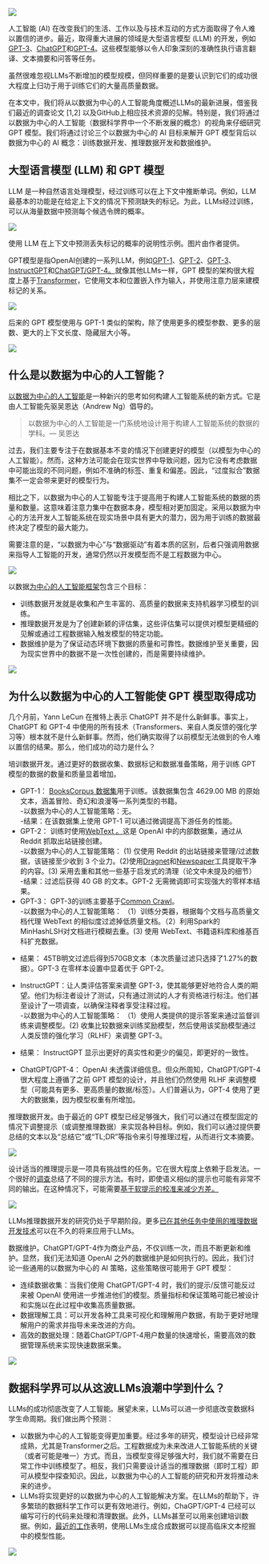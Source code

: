 ![](https://cdn.nlark.com/yuque/0/2023/png/406504/1689212047508-dc1797a4-e474-44f5-b04a-9bead388b047.png)

人工智能 (AI) 在改变我们的生活、工作以及与技术互动的方式方面取得了令人难以置信的进步。最近，取得重大进展的领域是大型语言模型 (LLM) 的开发，例如[GPT-3](https://arxiv.org/abs/2005.14165)、[ChatGPT](https://openai.com/blog/chatgpt)和[GPT-4](https://cdn.openai.com/papers/gpt-4.pdf)。这些模型能够以令人印象深刻的准确性执行语言翻译、文本摘要和问答等任务。

虽然很难忽视LLMs不断增加的模型规模，但同样重要的是要认识到它们的成功很大程度上归功于用于训练它们的大量高质量数据。

在本文中，我们将从以数据为中心的人工智能角度概述LLMs的最新进展，借鉴我们最近的调查论文 [1,2] 以及GitHub上相应技术资源的见解。特别是，我们将通过以数据为中心的人工智能（数据科学界中一个不断发展的概念）的视角来仔细研究 GPT 模型。我们将通过讨论三个以数据为中心的 AI 目标来解开 GPT 模型背后以数据为中心的 AI 概念：训练数据开发、推理数据开发和数据维护。

## 大型语言模型 (LLM) 和 GPT 模型
LLM 是一种自然语言处理模型，经过训练可以在上下文中推断单词。例如，LLM 最基本的功能是在给定上下文的情况下预测缺失的标记。为此，LLMs经过训练，可以从海量数据中预测每个候选令牌的概率。

![](https://cdn.nlark.com/yuque/0/2023/png/406504/1689212047426-efce3b92-0474-4e44-89a4-968307287c24.png)

使用 LLM 在上下文中预测丢失标记的概率的说明性示例。图片由作者提供。

GPT模型是指OpenAI创建的一系列LLM，例如[GPT-1](https://cdn.openai.com/research-covers/language-unsupervised/language_understanding_paper.pdf)、[GPT-2](https://d4mucfpksywv.cloudfront.net/better-language-models/language_models_are_unsupervised_multitask_learners.pdf)、[GPT-3](https://arxiv.org/abs/2005.14165)、[InstructGPT](https://arxiv.org/abs/2203.02155)和[ChatGPT/GPT-4。](https://cdn.openai.com/papers/gpt-4.pdf)就像其他LLMs一样，GPT 模型的架构很大程度上基于[Transformer](https://arxiv.org/abs/1706.03762)，它使用文本和位置嵌入作为输入，并使用注意力层来建模标记的关系。

![](https://cdn.nlark.com/yuque/0/2023/png/406504/1689212047591-3250253f-e994-4064-8ee8-23932dd582d6.png)

后来的 GPT 模型使用与 GPT-1 类似的架构，除了使用更多的模型参数、更多的层数、更大的上下文长度、隐藏层大小等。

![](https://cdn.nlark.com/yuque/0/2023/png/406504/1689212048216-917f468b-4e27-4f2c-91e5-f27ad4c37ce7.png)

## 什么是以数据为中心的人工智能？
[以数据为中心的人工智能](https://github.com/daochenzha/data-centric-AI)是一种新兴的思考如何构建人工智能系统的新方式。它是由人工智能先驱吴恩达（Andrew Ng）倡导的。

> 以数据为中心的人工智能是一门系统地设计用于构建人工智能系统的数据的学科。— 吴恩达
>

过去，我们主要专注于在数据基本不变的情况下创建更好的模型（以模型为中心的人工智能）。然而，这种方法可能会在现实世界中导致问题，因为它没有考虑数据中可能出现的不同问题，例如不准确的标签、重复和偏差。因此，“过度拟合”数据集不一定会带来更好的模型行为。

相比之下，以数据为中心的人工智能专注于提高用于构建人工智能系统的数据的质量和数量。这意味着注意力集中在数据本身，模型相对更加固定。采用以数据为中心的方法开发人工智能系统在现实场景中具有更大的潜力，因为用于训练的数据最终决定了模型的最大能力。

需要注意的是，“以数据为中心”与“数据驱动”有着本质的区别，后者只强调用数据来指导人工智能的开发，通常仍然以开发模型而不是工程数据为中心。

![](https://cdn.nlark.com/yuque/0/2023/png/406504/1689227730229-08bf34c3-19fa-40fe-be54-4d7a057a4731.png)

以数据[为中心的人工智能框架](https://github.com/daochenzha/data-centric-AI)包含三个目标：

+ 训练数据开发就是收集和产生丰富的、高质量的数据来支持机器学习模型的训练。
+ 推理数据开发是为了创建新颖的评估集，这些评估集可以提供对模型更精细的见解或通过工程数据输入触发模型的特定功能。
+ 数据维护是为了保证动态环境下数据的质量和可靠性。数据维护至关重要，因为现实世界中的数据不是一次性创建的，而是需要持续维护。

![](https://cdn.nlark.com/yuque/0/2023/png/406504/1689212048422-36eb7be1-605e-41d5-a187-776e440b0650.png)

## 为什么以数据为中心的人工智能使 GPT 模型取得成功
几个月前，Yann LeCun 在推特上表示 ChatGPT 并不是什么新鲜事。事实上，ChatGPT 和 GPT-4 中使用的所有技术（Transformers、来自人类反馈的强化学习等）根本就不是什么新鲜事。然而，他们确实取得了以前模型无法做到的令人难以置信的结果。那么，他们成功的动力是什么？

培训数据开发。通过更好的数据收集、数据标记和数据准备策略，用于训练 GPT 模型的数据的数量和质量显着增加。

+ GPT-1： [BooksCorpus 数据集](https://huggingface.co/datasets/bookcorpus)用于训练。该数据集包含 4629.00 MB 的原始文本，涵盖冒险、奇幻和浪漫等一系列类型的书籍。  
-以数据为中心的人工智能策略：无。  
-结果：在该数据集上使用 GPT-1 可以通过微调提高下游任务的性能。
+ GPT-2： 训练时使用[WebText 。](https://paperswithcode.com/dataset/webtext)这是 OpenAI 中的内部数据集，通过从 Reddit 抓取出站链接创建。  
-以数据为中心的人工智能策略： (1) 仅使用 Reddit 的出站链接来管理/过滤数据，该链接至少收到 3 个业力。(2)使用[Dragnet](https://dl.acm.org/doi/abs/10.1145/2487788.2487828)和[Newspaper](https://github.com/codelucas/newspaper)工具提取干净的内容。(3) 采用去重和其他一些基于启发式的清理（论文中未提及的细节）  
-结果：过滤后获得 40 GB 的文本。GPT-2 无需微调即可实现强大的零样本结果。
+ GPT-3： GPT-3的训练主要基于[Common Crawl](https://commoncrawl.org/the-data/)。  
-以数据为中心的人工智能策略： （1）训练分类器，根据每个文档与高质量文档代理 WebText 的相似度过滤掉低质量文档。（2）利用Spark的MinHashLSH对文档进行模糊去重。(3) 使用 WebText、书籍语料库和维基百科扩充数据。  
- 结果： 45TB明文过滤后得到570GB文本（本次质量过滤只选择了1.27%的数据）。GPT-3 在零样本设置中显着优于 GPT-2。
+ InstructGPT：让人类评估答案来调整 GPT-3，使其能够更好地符合人类的期望。他们为标注者设计了测试，只有通过测试的人才有资格进行标注。他们甚至设计了一项调查，以确保注释者享受注释过程。  
-以数据为中心的人工智能策略： （1）使用人类提供的提示答案来通过监督训练来调整模型。(2) 收集比较数据来训练奖励模型，然后使用该奖励模型通过人类反馈的强化学习（RLHF）来调整 GPT-3。  
- 结果： InstructGPT 显示出更好的真实性和更少的偏见，即更好的一致性。
+ ChatGPT/GPT-4： OpenAI 未透露详细信息。但众所周知，ChatGPT/GPT-4 很大程度上遵循了之前 GPT 模型的设计，并且他们仍然使用 RLHF 来调整模型（可能具有更多、更高质量的数据/标签）。人们普遍认为，GPT-4 使用了更大的数据集，因为模型权重有所增加。

推理数据开发。由于最近的 GPT 模型已经足够强大，我们可以通过在模型固定的情况下调整提示（或调整推理数据）来实现各种目标。例如，我们可以通过提供要总结的文本以及“总结它”或“TL;DR”等指令来引导推理过程，从而进行文本摘要。

![](https://cdn.nlark.com/yuque/0/2023/png/406504/1689212048756-60044ffb-55e3-43d9-a784-e4513fb563d3.png)

设计适当的推理提示是一项具有挑战性的任务。它在很大程度上依赖于启发法。一个很好的[调查](https://arxiv.org/abs/2107.13586)总结了不同的提示方法。有时，即使语义相似的提示也可能有非常不同的输出。在这种情况下，可能需要[基于软提示的校准来减少方差。](https://arxiv.org/abs/2303.13035v1)

![](https://cdn.nlark.com/yuque/0/2023/png/406504/1689212049194-e5210d26-caf1-41af-8645-40b73a659a76.png)

LLMs推理数据开发的研究仍处于早期阶段。更多[已在其他任务中使用的推理数据开发技术](https://arxiv.org/abs/2303.10158)可以在不久的将来应用于LLMs。

数据维护。ChatGPT/GPT-4作为商业产品，不仅训练一次，而且不断更新和维护。显然，我们无法知道 OpenAI 之外的数据维护是如何执行的。因此，我们讨论一些通用的以数据为中心的 AI 策略，这些策略很可能用于 GPT 模型：  
- 连续数据收集：当我们使用 ChatGPT/GPT-4 时，我们的提示/反馈可能反过来被 OpenAI 使用进一步推进他们的模型。质量指标和保证策略可能已被设计和实施以在此过程中收集高质量数据。  
- 数据理解工具：可以开发各种工具来可视化和理解用户数据，有助于更好地理解用户的需求并指导未来改进的方向。  
- 高效的数据处理：随着ChatGPT/GPT-4用户数量的快速增长，需要高效的数据管理系统来实现快速数据采集。

![](https://cdn.nlark.com/yuque/0/2023/png/406504/1689212049700-0285f9f4-ee68-4a4e-80d6-6a3f6b21b1af.png)

## 数据科学界可以从这波LLMs浪潮中学到什么？
LLMs的成功彻底改变了人工智能。展望未来，LLMs可以进一步彻底改变数据科学生命周期。我们做出两个预测：

+ 以数据为中心的人工智能变得更加重要。经过多年的研究，模型设计已经非常成熟，尤其是Transformer之后。工程数据成为未来改进人工智能系统的关键（或者可能是唯一）方式。而且，当模型变得足够强大时，我们就不需要在日常工作中训练模型了。相反，我们只需要设计适当的推理数据（即时工程）即可从模型中探查知识。因此，以数据为中心的人工智能的研究和开发将推动未来的进步。
+ LLMs将实现更好的以数据为中心的人工智能解决方案。在LLMs的帮助下，许多繁琐的数据科学工作可以更有效地进行。例如，ChaGPT/GPT-4 已经可以编写可行的代码来处理和清理数据。此外，LLMs甚至可以用来创建培训数据。例如，[最近的工作](https://arxiv.org/abs/2303.04360)表明，使用LLMs生成合成数据可以提高临床文本挖掘中的模型性能。

![](https://cdn.nlark.com/yuque/0/2023/png/406504/1689212049955-1908d517-9ecb-4ed5-9bc0-f6b379fff152.png)

